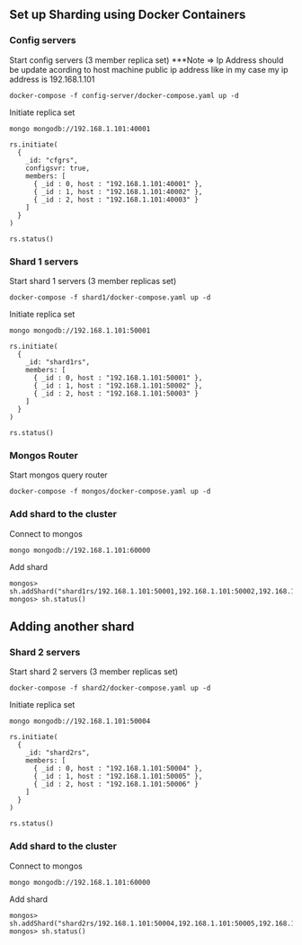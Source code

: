 ## Set up Sharding using Docker Containers

### Config servers
Start config servers (3 member replica set)
***Note => Ip Address should be update acording to host machine public ip address like in my case my ip address is 192.168.1.101

```
docker-compose -f config-server/docker-compose.yaml up -d
```
Initiate replica set
```
mongo mongodb://192.168.1.101:40001
```
```
rs.initiate(
  {
    _id: "cfgrs",
    configsvr: true,
    members: [
      { _id : 0, host : "192.168.1.101:40001" },
      { _id : 1, host : "192.168.1.101:40002" },
      { _id : 2, host : "192.168.1.101:40003" }
    ]
  }
)

rs.status()
```

### Shard 1 servers
Start shard 1 servers (3 member replicas set)
```
docker-compose -f shard1/docker-compose.yaml up -d
```
Initiate replica set
```
mongo mongodb://192.168.1.101:50001
```
```
rs.initiate(
  {
    _id: "shard1rs",
    members: [
      { _id : 0, host : "192.168.1.101:50001" },
      { _id : 1, host : "192.168.1.101:50002" },
      { _id : 2, host : "192.168.1.101:50003" }
    ]
  }
)

rs.status()
```

### Mongos Router
Start mongos query router
```
docker-compose -f mongos/docker-compose.yaml up -d
```

### Add shard to the cluster
Connect to mongos
```
mongo mongodb://192.168.1.101:60000
```
Add shard
```
mongos> sh.addShard("shard1rs/192.168.1.101:50001,192.168.1.101:50002,192.168.1.101:50003")
mongos> sh.status()
```
## Adding another shard
### Shard 2 servers
Start shard 2 servers (3 member replicas set)
```
docker-compose -f shard2/docker-compose.yaml up -d
```
Initiate replica set
```
mongo mongodb://192.168.1.101:50004
```
```
rs.initiate(
  {
    _id: "shard2rs",
    members: [
      { _id : 0, host : "192.168.1.101:50004" },
      { _id : 1, host : "192.168.1.101:50005" },
      { _id : 2, host : "192.168.1.101:50006" }
    ]
  }
)

rs.status()
```
### Add shard to the cluster
Connect to mongos
```
mongo mongodb://192.168.1.101:60000
```
Add shard
```
mongos> sh.addShard("shard2rs/192.168.1.101:50004,192.168.1.101:50005,192.168.1.101:50006")
mongos> sh.status()
```
